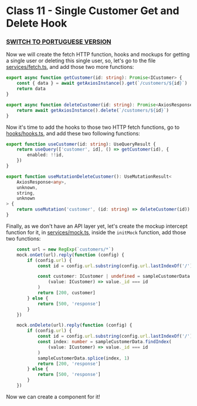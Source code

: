 # Class 11 - Single Customer Get and Delete Hook

### [SWITCH TO PORTUGUESE VERSION](./PT.md)

Now we will create the fetch HTTP function, hooks and mockups for getting
a single user or deleting this single user, so, let's go to the 
file [services/fetch.ts](services/fetch.ts), and add those two more functions:

```typescript jsx
export async function getCustomer(id: string): Promise<ICustomer> {
    const { data } = await getAxiosInstance().get(`/customers/${id}`)
    return data
}

export async function deleteCustomer(id: string): Promise<AxiosResponse> {
    return await getAxiosInstance().delete(`/customers/${id}`)
}

```

Now it's time to add the hooks to those two HTTP fetch functions, go to 
[hooks/hooks.ts](hooks/hooks.ts), and add these two following functions:
```typescript jsx
export function useCustomer(id: string): UseQueryResult {
    return useQuery(['customer', id], () => getCustomer(id), {
        enabled: !!id,
    })
}

export function useMutationDeleteCustomer(): UseMutationResult<
    AxiosResponse<any>,
    unknown,
    string,
    unknown
> {
    return useMutation('customer', (id: string) => deleteCustomer(id))
}

```

Finally, as we don't have an API layer yet, let's create the mockup intercept function
for it, in [services/mock.ts](services/mock.ts), inside the ```initMock``` function, add those two
functions:

```typescript jsx
    const url = new RegExp(`customers/*`)
    mock.onGet(url).reply(function (config) {
        if (config.url) {
            const id = config.url.substring(config.url.lastIndexOf('/') + 1)

            const customer: ICustomer | undefined = sampleCustomerData.find(
                (value: ICustomer) => value._id === id
            )
            return [200, customer]
        } else {
            return [500, 'response']
        }
    })

    mock.onDelete(url).reply(function (config) {
        if (config.url) {
            const id = config.url.substring(config.url.lastIndexOf('/') + 1)
            const index: number = sampleCustomerData.findIndex(
                (value: ICustomer) => value._id === id
            )
            sampleCustomerData.splice(index, 1)
            return [200, 'response']
        } else {
            return [500, 'response']
        }
    })

```

Now we can create a component for it!